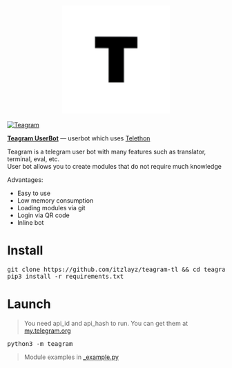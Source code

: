 <center><img src='assets/bot_avatar.png' width='250' height='250'></center>

[![Teagram](https://readme-typing-svg.herokuapp.com?color=%2336BCF7&lines=Teagram+Userbot)](https://t.me/UBteagram)

<b><a href="https://t.me/UBteagram">Teagram UserBot</a></b> — userbot which uses <a href="https://github.com/LonamiWebs/Telethon">Telethon</a>
<br>


Teagram is a telegram user bot with many features such as translator, terminal, eval, etc. <br>
User bot allows you to create modules that do not require much knowledge

Advantages:
<ul>
    <li>Easy to use</li>
    <li>Low memory consumption</li>
    <li>Loading modules via git</li>
    <li>Login via QR code</li>
    <li>Inline bot</li>
</ul>

<h1>Install</h1>
<pre lang="bash">
git clone https://github.com/itzlayz/teagram-tl && cd teagram-tl
pip3 install -r requirements.txt
</pre>

<h1>Launch</h1>

> You need api_id and api_hash to run. You can get them at <a href="https://my.telegram.org">my.telegram.org</a>

<pre lang="bash">
python3 -m teagram
</pre>

> Module examples in <a href="./teagram/modules/_example.py">_example.py</a>

